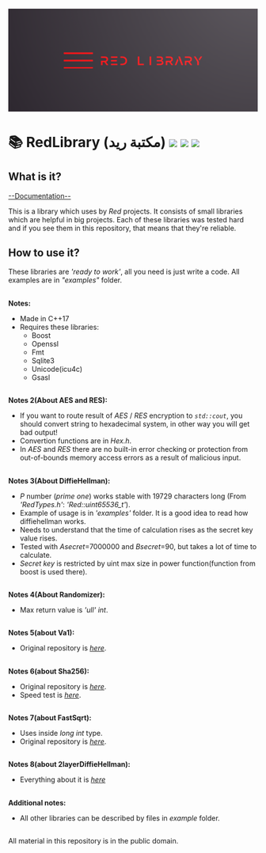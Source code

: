 ![plot](./RedLibrary_logo.png)

# 📚 RedLibrary (مكتبة ريد) [![](https://img.shields.io/apm/l/vim-mode)](https://github.com/Red-company/RES_Implementation/blob/main/LICENSE.md) [![](https://img.shields.io/github/repo-size/Red-company/RedLibrary)](https://github.com/Red-company/RedLibrary) ![](https://img.shields.io/github/stars/Red-company/RedLibrary?style=social)

## What is it?

[--Documentation--](https://red-company.github.io/RedLibrary/)

This is a library which uses by _Red_ projects. It consists of small libraries which are helpful in big projects. Each of these libraries was tested hard and if you see them in this repository, that means that they're reliable.

## How to use it?

These libraries are _'ready to work'_, all you need is just write a code. All examples are in _"examples"_ folder.

##
**Notes:**
  * Made in C++17
  * Requires these libraries:
    * Boost
    * Openssl
    * Fmt
    * Sqlite3
    * Unicode(icu4c)
    * Gsasl
  
##
**Notes 2(About AES and RES):**
 * If you want to route result of _AES_ / _RES_ encryption to _`std::cout`_, you should convert string to hexadecimal system, in other way you will get bad output!
 * Convertion functions are in _Hex.h_.
 * In _AES_ and _RES_ there are no built-in error checking or protection from out-of-bounds memory access errors as a result of malicious input.

##
**Notes 3(About DiffieHellman):**
 * _P_ number (_prime one_) works stable with 19729 characters long (From _'RedTypes.h'_: _'Red::uint65536_t'_).
 * Example of usage is in _'examples'_ folder. It is a good idea to read how diffiehellman works.
 * Needs to understand that the time of calculation rises as the secret key value rises.
 * Tested with _Asecret_=7000000 and _Bsecret_=90, but takes a lot of time to calculate.
 * _Secret key_ is restricted by uint max size in power function(function from boost is used there).

##
**Notes 4(About Randomizer):**
 * Max return value is _'ull' int_.

##
**Notes 5(about Va1):**
 * Original repository is [_here_](https://github.com/vladimirrogozin/Va1).

##
**Notes 6(about Sha256):**
 * Original repository is [_here_](https://github.com/vladimirrogozin/Sha256).
 * Speed test is [_here_](https://github.com/Red-Laboratory/exp1_sha256-speedtest).

##
**Notes 7(about FastSqrt):**
 * Uses inside _long int_ type.
 * Original repository is [_here_](https://github.com/vladimirrogozin/Fast-sqrt).

##
**Notes 8(about 2layerDiffieHellman):**
 * Everything about it is [_here_](https://github.com/vladimirrogozin/2layerDiffieHellman)

##
**Additional notes:**
 * All other libraries can be described by files in _example_ folder.

##
All material in this repository is in the public domain.
